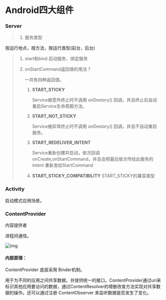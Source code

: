 # Android四大组件

### Server

> 1. 服务类型

按运行地点，按方法，按运行类型(前台，后台)



> 1. start和bind 启动服务，绑定服务
>
> 2. onStartCommand返回值的用法？
>
>    一共有四种返回值。
>
>    1. **START_STICKY**
>
>       Service被意外终止时不调用 onDestory() 回调，并且终止后自动重启Service生命周期方法。
>
>    2. **START_NOT_STICKY**
>
>       Service被异常终止时不调用 onDestory() 回调，并且不自动重启服务。
>
>    3. **START_REDELIVER_INTENT** 
>
>       Service重新创建并启动，依次回调 onCreate,onStartCommand，并且会把最后依次传给此服务的 intent 重新发给StartCommand
>
>    4. **START_STICKY_COMPATIBILITY**  START_STICKY的兼容类型





### Activity 

启动模式应用场景。





### ContentProvider

内容提供者

进程间通信。

![img](E:\Android_NoteBook\Android_NoteBook\assets\944365-3c4339c5f1d4a0fd.png)

#### 内部原理：

ContentProvider 底层采用 Binder机制。

用于为不同的应用之间共享数据，并提供统一的接口。ContentProvider通过uri来标识其他应用要访问的数据，通过ContentResolver的增删改查方法实现对共享数据的操作。还可以通过注册 ContentObserver 来监听数据是否发生了变化。


